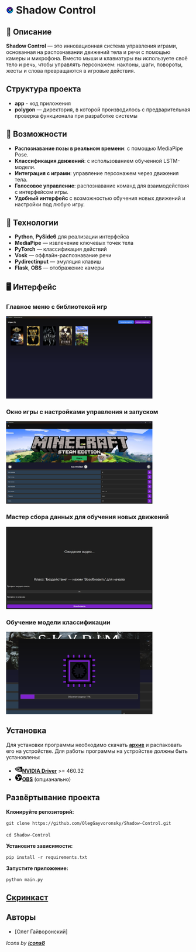 # <img src="Source/icon.png" width="20" height="20"/> Shadow Control

## 📖 Описание

**Shadow Control** — это инновационная система управления играми, основанная на распознавании движений тела и речи с помощью камеры и микрофона. Вместо мыши и клавиатуры вы используете своё тело и речь, чтобы управлять персонажем: наклоны, шаги, повороты, жесты и слова превращаются в игровые действия.

## Структура проекта

- **app** - код приложения
- **polygon** — директория, в которой производилось с предварительная проверка функционала при разработке системы

## 🔧 Возможности

- **Распознавание позы в реальном времени**: с помощью MediaPipe Pose.
- **Классификация движений**: с использованием обученной LSTM-модели.
- **Интеграция с играми**: управление персонажем через движения тела.
- **Голосовое управление**: распознавание команд для взаимодействия с интерфейсом игры.
- **Удобный интерфейс** с возможностью обучения новых движений и настройки под любую игру.

## 🧩 Технологии

- **Python**, **PySide6** для реализации интерфейса
- **MediaPipe** — извлечение ключевых точек тела
- **PyTorch** — классификация действий
- **Vosk** — оффлайн-распознавание речи
- **Pydirectinput** — эмуляция клавиш
- **Flask**, **OBS** — отображение камеры

## 🖥️ Интерфейс
<h3>Главное меню с библиотекой игр</h3>
<img src="Source/menu.png" width="400"/>

<h3>Окно игры с настройками управления и запуском</h3>
<img src="Source/game_menu.png" width="400"/>

<h3>Мастер сбора данных для обучения новых движений</h3>
<img src="Source/data_collect.png" width="400"/>

<h3>Обучение модели классификации</h3>
<img src="Source/model_training.png" width="400"/>

## Установка

Для установки программы необходимо скачать [**архив**](https://drive.google.com/file/d/16hksGnPpRa9G9gEJ5yb1CZD44urnjqM5/view?usp=sharing) и распаковать его на устройстве.
Для работы программы на устройстве должны быть установлены: 
- <img src="Source/nvidia.png" width="20" height="20"/>[**NVIDIA Driver**](https://www.nvidia.com/en-us/drivers/) >= 460.32
- <img src="Source/OBS.png" width="20" height="20"/>[**OBS**](https://obsproject.com/download) (опцианально)

## Развёртывание проекта
**Клонируйте репозиторий:** <br>
<pre><code>git clone https://github.com/OlegGayvoronsky/Shadow-Control.git <br>
cd Shadow-Control </code> </pre>
**Установите зависимости:** <br>
<pre><code>pip install -r requirements.txt </code> </pre>
**Запустите приложение:** <br>
<pre><code>python main.py </code> </pre>

## [**Скринкаст**](https://drive.google.com/file/d/1jbNMLJBURs8i-50FwHDhD5eOlGUM9PX1/view?usp=sharing) ##

## Авторы

- [Олег Гайворонский]

*Icons by [**icons8**](https://icons8.ru/)*
